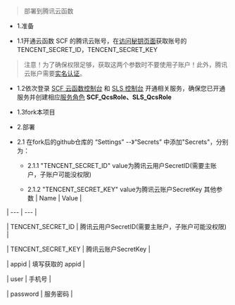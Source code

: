 > 部署到腾讯云函数

* 1.准备

* 1.1开通云函数 SCF 的腾讯云账号，在[访问秘钥页面](https://console.cloud.tencent.com/cam/capi)获取账号的 TENCENT_SECRET_ID，TENCENT_SECRET_KEY

> 注意！为了确保权限足够，获取这两个参数时不要使用子账户！此外，腾讯云账户需要[实名认证](https://console.cloud.tencent.com/developer/auth)。

* 1.2依次登录 [SCF 云函数控制台](https://console.cloud.tencent.com/scf) 和 [SLS 控制台](https://console.cloud.tencent.com/sls) 开通相关服务，确保您已开通服务并创建相应[服务角色](https://console.cloud.tencent.com/cam/role) **SCF_QcsRole、SLS_QcsRole**

* 1.3fork本项目

* 2.部署

*  2.1 在fork后的github仓库的 “Settings” --》“Secrets” 中添加"Secrets"，分别为：

    *  2.1.1 "TENCENT_SECRET_ID"           value为腾讯云用户SecretID(需要主账户，子账户可能没权限)

    *  2.1.2 "TENCENT_SECRET_KEY"          value为腾讯云账户SecretKey
其他参数
|  Name | Value  |

| --- | --- |

| TENCENT_SECRET_ID | 腾讯云用户SecretID(需要主账户，子账户可能没权限) |

| TENCENT_SECRET_KEY | 腾讯云账户SecretKey |

| appid  | 填写获取的 appid |

| user  | 手机号 |

| password  | 服务密码 |
